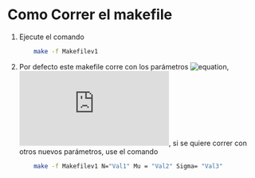 Como Correr el makefile
=======================

1. Ejecute el comando
	``` bash
		make -f Makefilev1
	```
2. Por defecto este makefile corre con los parámetros ![equation](https://latex.codecogs.com/gif.latex?N=5\times10^5), ![equation](http://latex.codecogs.com/gif.latex?%5Cmu%20%3D%200%2C%20%5Csigma%20%3D%201), si se quiere correr con otros nuevos parámetros, use el comando

	``` bash
		make -f Makefilev1 N="Val1" Mu = "Val2" Sigma= "Val3"
	
	```